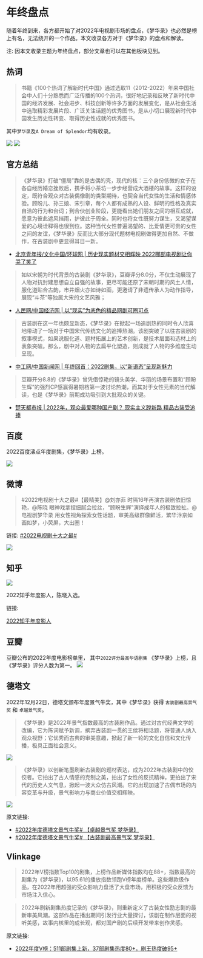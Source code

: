 # 年终盘点

随着年终到来，各方都开始了对2022年电视剧市场的盘点，《梦华录》也必然是榜上有名，无法绕开的一个作品。本文收录各方对于《梦华录》的盘点和解读。

注: 因本文收录主题为年终盘点，部分文章也可以在其他板块见到。


## 热词

> 书籍《100个热词了解新时代中国》通过选取11（2012-2022）年来中国社会中人们十分熟悉而广泛传播的100个热词，很好地记录和反映了新时代中国的经济发展、社会进步、科技创新等许多方面的发展变化，是从社会生活中选取精彩发展片段、广泛关注话题的优秀图书，是从小切口展现新时代中国发生历史性转变、取得历史性成就的优秀图书。

其中`梦华录`及`A Dream of Splendor`均有收录。

![](/image/discuss/books/word-1.jpg)
![](/image/discuss/books/meng.png)

## 官方总结
> 《梦华录》打破“僵局”靠的是古偶的壳，现代的核：三个身份低微的女子在各自经历婚恋挫败后，携手将小茶坊一步步经营成大酒楼的故事。这样的设定，既符合观众对古装偶像剧的类型期待，也契合当代女性的生活和情感体验。顾盼儿、孙三娘、宋引章，每个人都有成熟的人设、鲜明的性格及真实自洽的行为和台词；到合伙创业阶段，更能看出她们朋友之间的相互成就，愿意为彼此遮风挡雨，护彼此于周全。同时也将女性既努力谋生，又渴望谋爱的心境诠释得也很到位。这种当代女性普遍渴望的、比爱情更可贵的女性之间的友谊，《梦华录》反而比大部分现代题材电视剧做得更加自然、不做作，在古装剧中更显得耳目一新。

* [北京青年报/文化中国/环球网 | 历史现实题材交相辉映 2022哪部电视剧让你哭了笑了](http://cul.china.com.cn/2022-12/26/content_42214290.htm)
> 如以宋朝为时代背景的古装剧《梦华录》，豆瓣评分8.0分，不仅生动展现了人物对抗封建思想自立自强的故事，更尽可能还原了宋朝时期的风土人情，服化道贴合古韵，市井烟火亦如诗如画，更邀请了非遗传承人为动作指导，展现“斗茶”等独属大宋的文艺风雅；
* [人民网/中国经济网 | 以“现实”为底色的精品网剧可圈可点](http://views.ce.cn/view/ent/202212/27/t20221227_38311006.shtml)
>古装剧在这一年也颇显新态，《梦华录》在掀起一场追剧热的同时令人欣喜地带动了一场对于中国宋代传统文化的追捧热潮。该剧突破了以往古装剧的叙事模式，如果说服化道、题材拓展上的艺术创新，是技术层面和选材上的表象突破。那么，剧中对人物的去扁平化塑造，则成就了人物的多维度生动呈现。
* [中工网/中国新闻网 | 年终回首：2022剧集，以“新语态”呈现新魅力](https://www.workercn.cn/c/2022-12-27/7683765.shtml)

> 豆瓣开分8.8的《梦华录》曾凭借惊艳的镜头美学、华丽的场景布置和“顾盼生辉”的强烈CP感赢得暑期档第一波讨论热潮，而其对于女性元素的当代解读，也是《梦华录》前期成功吸引到大批观众的关键。
* [楚天都市报 | 2022年，观众最爱哪种国产剧？ 现实主义蹚新路 精品古装受追捧](http://news.cnhubei.com/content/2022-12/28/content_15341446.html)


## 百度

2022百度沸点年度剧集，《梦华录》上榜。

![](/image/data/2022/baidu.jpg)

## 微博

> #2022电视剧十大之最#【最精美】@刘亦菲 时隔16年再演古装剧依旧惊艳，@陈晓 眼神戏拿捏细腻会拉丝，“顾盼生辉”演绎成年人的极致拉扯。@电视剧梦华录 用女性视角探索女性话题，审美高级群像鲜活，繁华汴京如画如梦，小荧屏，大出圈！

链接: [#2022电视剧十大之最#](https://weibo.com/1642592432/MkTH37t89?refer_flag=1001030103_)

![](/image/data/2022/weibo.jpg)


## 知乎

![](/image/data/2022/xiao.jpg)

2022知乎年度影人，陈晓入选。

链接:

[2022知乎年度影人](https://www.zhihu.com/xen/market/ecom-page/1587053475711590401?ab_signature=CiRBTUJhTHVDUUZSSkxCVWl3N2V1bHBiSjhxMGtjeFI5Sk9TTT0SIDM3YTYzNDUxODllYWMwMjBjNzBkZGFlOTczNjI0Y2E4GhEIARIGOC40NS4wGgUxMzkxMg&utm_campaign=zhihumarket&utm_medium=social&utm_source=wechat&utm_content=moments_share)


## 豆瓣
豆瓣公布的2022年度电影榜单里， 其中`2022评分最高华语剧集` 《梦华录》上榜，且《梦华录》评分人数为第一。
![](/image/data/2022/dou.jpg)

## 德塔文

2022年12月22日，德塔文颁布年度景气牛奖，其中《梦华录》获得 `古装剧最高景气奖` 和 `卓越景气奖`。


> 《梦华录》是2022年景气指数最高的古装剧作品。通过对古代经典文学的改编，它为陈词赋予新调，摈弃古装剧一贯的王侯将相话题，将普通人纳入观众视野；它优秀而古典的审美意趣，掀起了新一轮的文化自信和文化传播，极具正面社会意义。



![](/image/data/awards/datawin.jpg)

> 《梦华录》以创新笔墨刷新古装剧的题材表达，成为2022年古装剧中的佼佼者。它拍出了古人情感的克制之美，拍出了女性的反抗精神，更拍出了宋代的历史人文气息，掀起一波大众仿古风潮。它的出现加速了古偶市场的内容变革与升级，景气影响力与商业价值交相辉映。

![](/image/data/awards/datawin-2.jpg)

原文链接:

* [#2022年度德塔文景气牛奖# 【卓越景气奖 梦华录】](https://weibo.com/1104220301/MkLxsEEc2)
* [#2022年度德塔文景气牛奖# 【古装剧最高景气奖 梦华录】 ](https://weibo.com/1104220301/MkLPKwcre)


## Vlinkage

> 2022年V榜指数Top10的剧集，上榜作品新媒体指数均在88+，指数最高的剧集为《梦华录》，以95.61的播放指数领跑V榜年度榜单。这些爆款级作品，在2022年用超强的受众影响力盘活了大盘市场，用积极的受众反馈为市场注入信心。

> 2022年刷新剧集热度记录的《梦华录》，则重新定义了古装女性励志剧的最新审美风潮。这部作品在播出期间引发行业大量探讨，该剧在制作层面的视听美感，故事内核里的成长观，都对国产剧的后续开发带来创作灵感。

原文链接:

* [2022年度V榜：511部剧集上新，37部剧集热度80+，剧王热度破95+](https://mp.weixin.qq.com/s/InM4ls5UeMaUlH8DqLe8wg)
